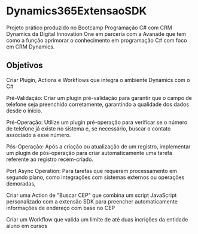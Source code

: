 # Dynamics365ExtensaoSDK
Projeto prático produzido no Bootcamp Programação C# com CRM Dynamics da Digital Innovation One em parceria com a Avanade que tem como a função aprimorar o conhecimento em programação C# com foco em CRM Dynamics.

## Objetivos
Criar Plugin, Actions e Workflows que integra o ambiente Dynamics com o C#

Pré-Validação: Criar um plugin pré-validação para garantir que o campo de telefone seja preenchido corretamente, garantindo a qualidade dos dados desde o início.

Pré-Operação: Utilize um plugin pré-operação para verificar se o número de telefone já existe no sistema e, se necessário, buscar o contato associado a esse número.

Pós-Operação: Após a criação ou atualização de um registro, implementar um plugin de pós-operação para criar automaticamente uma tarefa referente ao registro recém-criado.

Port Async Operation: Para tarefas que requerem processamento em segundo plano, como integrações com sistemas externos ou operações demoradas, 

Criar uma Action de "Buscar CEP" que combina um script JavaScript personalizado com a extensão SDK para preencher automaticamente informações de endereço com base no CEP

Criar um Workflow que valida um limite de até duas incrições da entidade aluno em cursos
